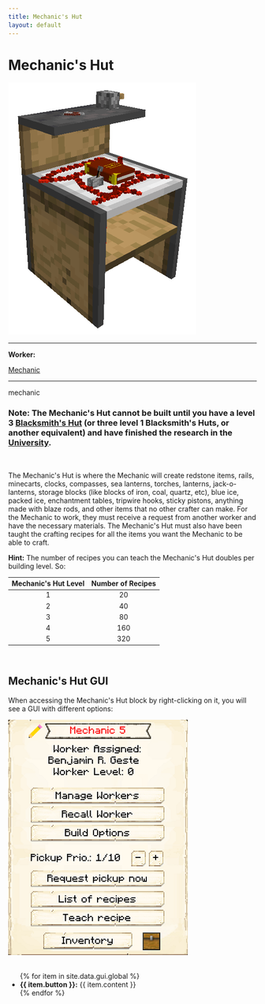 ```yaml
---
title: Mechanic's Hut
layout: default
---
```

# Mechanic's Hut

<div class="infobox box text-center">
    <img src="../../assets/images/buildings/mechanic.png" alt="Mechanic" />
    <hr />
    <div class="row section-text text-left">
        <div class="col">
        <p><strong>Worker:</strong></p>
        </div>
        <div class="col">
        <p><a href="../workers/mechanic">Mechanic</a></p>
        </div>
    </div>
    <hr />
    <recipe>mechanic</recipe>
</div>

### Note: The Mechanic's Hut cannot be built until you have a level 3 [Blacksmith's Hut](../../source/buildings/blacksmith) (or three level 1 Blacksmith's Huts, or another equivalent) and have finished the research in the [University](../../source/buildings/university).
<br>

The Mechanic's Hut is where the Mechanic will create redstone items, rails, minecarts, clocks, compasses, sea lanterns, torches, lanterns, jack-o-lanterns, storage blocks (like blocks of iron, coal, quartz, etc), blue ice, packed ice, enchantment tables, tripwire hooks, sticky pistons, anything made with blaze rods, and other items that no other crafter can make. For the Mechanic to work, they must receive a request from another worker and have the necessary materials. The Mechanic's Hut must also have been taught the crafting recipes for all the items you want the Mechanic to be able to craft.

**Hint:** The number of recipes you can teach the Mechanic's Hut doubles per building level. So:


| Mechanic's Hut Level | Number of Recipes |
| :-----: | :-----: |
| 1 | 20 | 
| 2 | 40 |
| 3 | 80 |
| 4 | 160 | 
| 5 | 320 | 

<br>

## Mechanic's Hut GUI

When accessing the Mechanic's Hut block by right-clicking on it, you will see a GUI with different options:

<div class="row">
  <div class="col-sm-12 col-md">
    <img src="../../assets/images/gui/mechanicgui.png" class="img-fluid mx-auto" alt="Mechanic GUI">
  </div>
  <div class="col-sm-12 col-md">
    <br>
    <ul>
      {% for item in site.data.gui.global %}
        <li><strong>{{ item.button }}:</strong> {{ item.content }}</li>
      {% endfor %}
    </ul>
  </div>
</div>
<br> <br>
